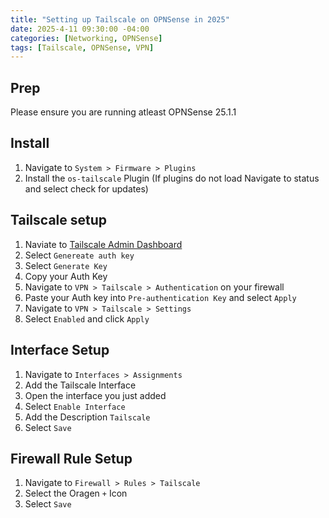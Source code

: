 ```yaml
---
title: "Setting up Tailscale on OPNSense in 2025"
date: 2025-4-11 09:30:00 -04:00
categories: [Networking, OPNSense]
tags: [Tailscale, OPNSense, VPN]
---
```


## Prep
Please ensure you are running atleast OPNSense 25.1.1

## Install
1. Navigate to `System > Firmware > Plugins`
2. Install the `os-tailscale` Plugin (If plugins do not load Navigate to status and select check for updates)

## Tailscale setup
1. Naviate to [Tailscale Admin Dashboard](https://login.tailscale.com/admin/settings/keys)
2. Select `Genereate auth key`
3. Select `Generate Key`
4. Copy your Auth Key
5. Navigate to `VPN > Tailscale > Authentication` on your firewall
6. Paste your Auth key into `Pre-authentication Key` and select `Apply`
7. Navigate to `VPN > Tailscale > Settings`
8. Select `Enabled` and click `Apply`

## Interface Setup
1. Navigate to `Interfaces > Assignments`
2. Add the Tailscale Interface 
3. Open the interface you just added
4. Select `Enable Interface`
5. Add the Description `Tailscale`
6. Select `Save`

## Firewall Rule Setup
1. Navigate to `Firewall > Rules > Tailscale`
2. Select the Oragen `+` Icon
3. Select `Save`